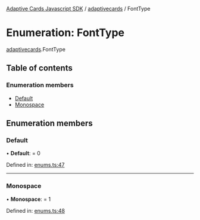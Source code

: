 [Adaptive Cards Javascript SDK](../README.md) / [adaptivecards](../modules/adaptivecards.md) / FontType

# Enumeration: FontType

[adaptivecards](../modules/adaptivecards.md).FontType

## Table of contents

### Enumeration members

- [Default](adaptivecards.fonttype.md#default)
- [Monospace](adaptivecards.fonttype.md#monospace)

## Enumeration members

### Default

• **Default**: = 0

Defined in: [enums.ts:47](https://github.com/microsoft/AdaptiveCards/blob/0938a1f10/source/nodejs/adaptivecards/src/enums.ts#L47)

___

### Monospace

• **Monospace**: = 1

Defined in: [enums.ts:48](https://github.com/microsoft/AdaptiveCards/blob/0938a1f10/source/nodejs/adaptivecards/src/enums.ts#L48)
